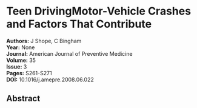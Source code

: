 # Teen DrivingMotor-Vehicle Crashes and Factors That Contribute

**Authors:** J Shope, C Bingham  
**Year:** None  
**Journal:** American Journal of Preventive Medicine  
**Volume:** 35  
**Issue:** 3  
**Pages:** S261-S271  
**DOI:** 10.1016/j.amepre.2008.06.022  

## Abstract


